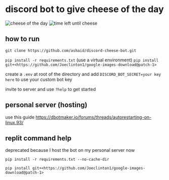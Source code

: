 # discord bot to give cheese of the day

![cheese of the day](https://user-images.githubusercontent.com/65536687/147008975-46417724-1f6a-40a2-97e1-c14e3cbfa2a0.png)
![time left until cheese](https://user-images.githubusercontent.com/65536687/146852222-194e8cb6-e270-4b76-8591-fddc4f931f47.png)

## how to run

`git clone https://github.com/ashaid/discord-cheese-bot.git`

`pip install -r requirements.txt` (use a virtual environment)
`pip install git+<https://github.com/Joeclinton1/google-images-download@patch-1>`

create a `.env` at root of the directory and add `DISCORD_BOT_SECRET=your key here` to use your custom bot key

invite to server and use `?help` to get started

## personal server (hosting)

use this guide
<https://dbotmaker.io/forums/threads/autorestarting-on-linux.93/>

## replit command help

deprecated because I host the bot on my personal server now

`pip install -r requirements.txt --no-cache-dir`

`pip install git+<https://github.com/Joeclinton1/google-images-download@patch-1>`
